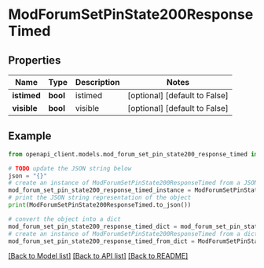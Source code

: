# ModForumSetPinState200ResponseTimed


## Properties

Name | Type | Description | Notes
------------ | ------------- | ------------- | -------------
**istimed** | **bool** | istimed | [optional] [default to False]
**visible** | **bool** | visible | [optional] [default to False]

## Example

```python
from openapi_client.models.mod_forum_set_pin_state200_response_timed import ModForumSetPinState200ResponseTimed

# TODO update the JSON string below
json = "{}"
# create an instance of ModForumSetPinState200ResponseTimed from a JSON string
mod_forum_set_pin_state200_response_timed_instance = ModForumSetPinState200ResponseTimed.from_json(json)
# print the JSON string representation of the object
print(ModForumSetPinState200ResponseTimed.to_json())

# convert the object into a dict
mod_forum_set_pin_state200_response_timed_dict = mod_forum_set_pin_state200_response_timed_instance.to_dict()
# create an instance of ModForumSetPinState200ResponseTimed from a dict
mod_forum_set_pin_state200_response_timed_from_dict = ModForumSetPinState200ResponseTimed.from_dict(mod_forum_set_pin_state200_response_timed_dict)
```
[[Back to Model list]](../README.md#documentation-for-models) [[Back to API list]](../README.md#documentation-for-api-endpoints) [[Back to README]](../README.md)


